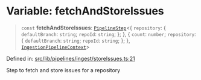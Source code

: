 # Variable: fetchAndStoreIssues

> `const` **fetchAndStoreIssues**: [`PipelineStep`](../../../types/type-aliases/PipelineStep.md)\<\{ `repository`: \{ `defaultBranch`: `string`; `repoId`: `string`; \}; \}, \{ `count`: `number`; `repository`: \{ `defaultBranch`: `string`; `repoId`: `string`; \}; \}, [`IngestionPipelineContext`](../../context/interfaces/IngestionPipelineContext.md)\>

Defined in: [src/lib/pipelines/ingest/storeIssues.ts:21](https://github.com/elizaOS/elizaos.github.io/blob/4810f50019028b92f4f2a0ac31323fd787c7f288/src/lib/pipelines/ingest/storeIssues.ts#L21)

Step to fetch and store issues for a repository
